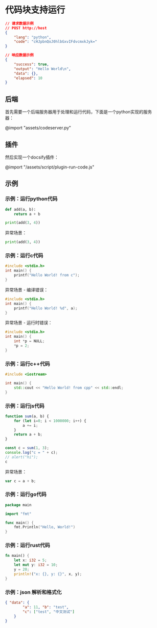 # 代码块支持运行

```json
// 请求数据示例
// POST http://host
{
    "lang": "python",
    "code": "cHJpbnQoJ0hlbGxvIFdvcmxkJyk="
}

// 响应数据示例
{
    "success": true,
    "output": "Hello World\n",
    "data": {},
    "elapsed": 10
}
```


## 后端
首先需要一个后端服务器用于处理和运行代码，下面是一个python实现的服务器：

@import "assets/codeserver.py"


## 插件
然后实现一个docsify插件：

@import "/assets/script/plugin-run-code.js"


## 示例

### 示例：运行python代码
```python
def add(a, b):
    return a + b

print(add(3, 4))
```

异常场景：

```python
print(add(3, 4))
```

### 示例：运行c代码
```c
#include <stdio.h>
int main() {
    printf("Hello World! from c");
}
```

异常场景 - 编译错误：
```c
#include <stdio.h>
int main() {
    printf("Hello World! %d", a);
}
```

异常场景 - 运行时错误：
```c
#include <stdio.h>
int main() {
    int *p = NULL;
    *p = 2;
}
```

### 示例：运行c++代码
```cpp
#include <iostream>

int main() {
    std::cout << "Hello World! from cpp" << std::endl;
}
```

### 示例：运行js代码
```javascript
function sum(a, b) {
    for (let i=0; i < 1000000; i++) {
        a += i;
    }
    return a + b;
}

const c = sum(1, 3);
console.log("c = " + c);
// alert("hi");
c
```

异常场景：
```javascript
var c = a + b;
```

### 示例：运行go代码
```go
package main

import "fmt"

func main() {
    fmt.Println("Hello, World!")
}
```


### 示例：运行rust代码
```rust
fn main() {
    let x: i32 = 5;
    let mut y: i32 = 10;
    y = 20;
    println!("x: {}, y: {}", x, y);
}
```


### 示例：json 解析和格式化
```json
{ "data": {
        "a": 11, "b": "test",
        "c": ["test", "中文测试"]
    }
}
```